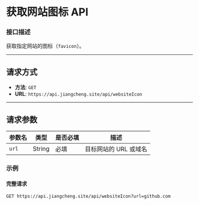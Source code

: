 # 获取网站图标 API

### 接口描述
获取指定网站的图标（`favicon`）。

---

## 请求方式
- **方法**: `GET`
- **URL**: `https://api.jiangcheng.site/api/websiteIcon`

---

## 请求参数

| 参数名  | 类型   | 是否必填 | 描述                           |
| ------- | ------ | -------- | ------------------------------ |
| `url`   | String | 必填     | 目标网站的 URL 或域名 |

### 示例
#### 完整请求
```http
GET https://api.jiangcheng.site/api/websiteIcon?url=github.com
